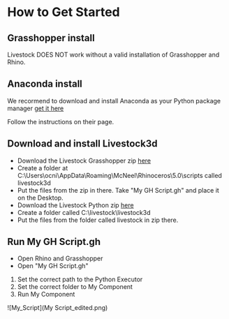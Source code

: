 # How to Get Started

## Grasshopper install
Livestock DOES NOT work without a valid installation of Grasshopper and Rhino.

## Anaconda install
We recormend to download and install Anaconda as your Python package manager
[get it here](https://www.anaconda.com/download/)

Follow the instructions on their page.


## Download and install Livestock3d

* Download the Livestock Grasshopper zip [here](https://github.com/livestock3d/livestock_grasshopper/archive/master.zip)
* Create a folder at C:\Users\ocni\AppData\Roaming\McNeel\Rhinoceros\5.0\scripts called livestock3d
* Put the files from the zip in there. Take "My GH Script.gh" and place it on the Desktop.
* Download the Livestock Python zip [here](https://github.com/livestock3d/livestock/archive/master.zip) 
* Create a folder called C:\livestock\livestock3d
* Put the files from the folder called livestock in zip there.


## Run My GH Script.gh
* Open Rhino and Grasshopper
* Open "My GH Script.gh"
1) Set the correct path to the Python Executor
2) Set the correct folder to My Component
3) Run My Component

![My_Script](My Script_edited.png)